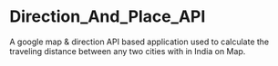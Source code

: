 # Direction_And_Place_API
A google map &amp; direction API based application used to calculate the traveling distance between any two cities with in India on Map.

